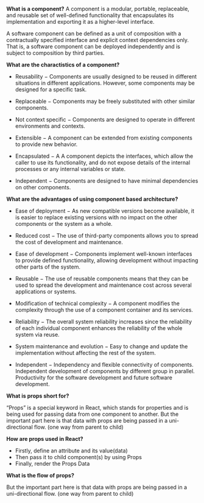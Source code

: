 **What is a component?**
A component is a modular, portable, replaceable, and reusable set of well-defined functionality that encapsulates its implementation and exporting it as a higher-level interface.

A software component can be defined as a unit of composition with a contractually specified interface and explicit context dependencies only. That is, a software component can be deployed independently and is subject to composition by third parties.


**What are the charactistics of a component?**

* Reusability − Components are usually designed to be reused in different situations in different applications. However, some components may be designed for a specific task.

* Replaceable − Components may be freely substituted with other similar components.

* Not context specific − Components are designed to operate in different environments and contexts.

* Extensible − A component can be extended from existing components to provide new behavior.

* Encapsulated − A A component depicts the interfaces, which allow the caller to use its functionality, and do not expose details of the internal processes or any internal variables or state.

* Independent − Components are designed to have minimal dependencies on other components.

**What are the advantages of using component based architecture?**

* Ease of deployment − As new compatible versions become available, it is easier to replace existing versions with no impact on the other components or the system as a whole.

* Reduced cost − The use of third-party components allows you to spread the cost of development and maintenance.

* Ease of development − Components implement well-known interfaces to provide defined functionality, allowing development without impacting other parts of the system.

* Reusable − The use of reusable components means that they can be used to spread the development and maintenance cost across several applications or systems.

* Modification of technical complexity − A component modifies the complexity through the use of a component container and its services.

* Reliability − The overall system reliability increases since the reliability of each individual component enhances the reliability of the whole system via reuse.

* System maintenance and evolution − Easy to change and update the implementation without affecting the rest of the system.

* Independent − Independency and flexible connectivity of components. Independent development of components by different group in parallel. Productivity for the software development and future software development.


**What is props short for?**

“Props” is a special keyword in React, which stands for properties and is being used for passing data from one component to another.
But the important part here is that data with props are being passed in a uni-directional flow. (one way from parent to child)

**How are props used in React?**

* Firstly, define an attribute and its value(data)
* Then pass it to child component(s) by using Props
* Finally, render the Props Data

**What is the flow of props?**

But the important part here is that data with props are being passed in a uni-directional flow. (one way from parent to child)